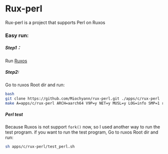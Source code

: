 # Rux-perl
  Rux-perl is a project that supports Perl on Ruxos
### Easy run:
##### Step1：
Run [Ruxos](https://github.com/syswonder/ruxos)
##### Step2:
  Go to ruxos Root dir and run:
  
```bash
bash
git clone https://github.com/Miochyann/rux-perl.git ./apps/c/rux-perl
make A=apps/c/rux-perl ARCH=aarch64 V9P=y NET=y MUSL=y LOG=info SMP=1 run
```

##### Perl test
  Because Ruxos is not support `fork()` now, so I used another way to run the test program.
  if you want to run the test program, Go to ruxos Root dir and run:
```bash
sh apps/c/rux-perl/test_perl.sh
```
